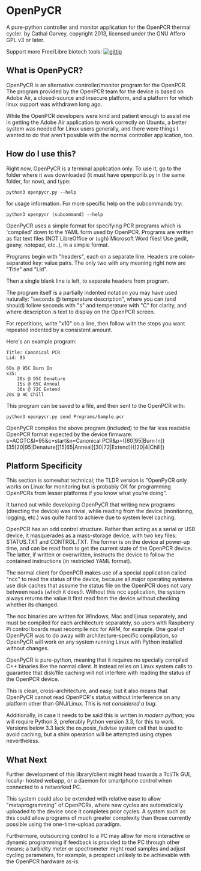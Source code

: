 # OpenPyCR
A pure-python controller and monitor application for the OpenPCR thermal cycler.
by Cathal Garvey, copyright 2013, licensed under the GNU Affero GPL v3 or later.

Support more Free/Libre biotech tools: [![gittip](https://img.shields.io/gittip/onetruecathal.svg)](https://www.gittip.com/onetruecathal/)

## What is OpenPyCR?
OpenPyCR is an alternative controller/monitor program for the OpenPCR. The program
provided by the OpenPCR team for the device is based on Adobe Air, a closed-source
and insecure platform, and a platform for which linux support was withdrawn long ago.

While the OpenPCR developers were kind and patient enough to assist me in getting
the Adobe Air application to work correctly on Ubuntu, a better system was needed
for Linux users generally, and there were things I wanted to do that aren't possible
with the normal controller application, too.

## How do I use this?
Right now, OpenPyCR is a terminal application only. To use it, go to the folder
where it was downloaded (it must have openpcrlib.py in the same folder, for now),
and type: 

    python3 openpycr.py --help

for usage information. For more specific help on the subcommands try:

    python3 openpycr (subcommand) --help

OpenPyCR uses a simple format for specifying PCR programs which is 'compiled'
down to the YAML form used by OpenPCR. Programs are written as flat text files
(NOT LibreOffice or (ugh) Microsoft Word files! Use gedit, geany, notepad, etc..),
in a simple format.

Programs begin with "headers", each on a separate line. Headers are colon-separated
key: value pairs. The only two with any meaning right now are "Title" and "Lid".

Then a single blank line is left, to separate headers from program.

The program itself is a partially indented notation you may have used naturally:
"seconds @ temperature description", where you can (and should) follow seconds
with "s" and temperature with "C" for clarity, and where description is text
to display on the OpenPCR screen.

For repetitions, write "x10" on a line, then follow with the steps you want
repeated indented by a consistent amount.

Here's an example program:
```
Title: Canonical PCR
Lid: 95

60s @ 95C Burn In
x35:
    20s @ 95C Denature
    15s @ 65C Anneal
    30s @ 72C Extend
20s @ 4C Chill
``` 

This program can be saved to a file, and then sent to the OpenPCR with:

    python3 openpycr.py send Programs/Sample.pcr

OpenPyCR compiles the above program (included) to the far less readable OpenPCR
format expected by the device firmware:
s=ACGTC&l=95&c=start&n=Canonical PCR&p=([60|95|Burn In])(35[20|95|Denature][15|65|Anneal][30|72|Extend])([20|4|Chill])

## Platform Specificity
This section is somewhat technical; the TLDR version is "OpenPyCR only works
on Linux for monitoring but is probably OK for programming OpenPCRs from lesser
platforms if you know what you're doing".

It turned out while developing OpenPyCR that writing new programs (directing the
device) was trivial, while reading from the device (monitoring, logging, etc.)
was quite hard to achieve due to system level caching.

OpenPCR has an odd control structure. Rather than acting as a serial or USB device,
it masquerades as a mass-storage device, with two key files: STATUS.TXT and CONTROL.TXT.
The former is on the device at power-up time, and can be read from to get the current
state of the OpenPCR device. The latter, if written or overwritten, instructs the
device to follow the contained instructions (in restricted YAML format).

The normal client for OpenPCR makes use of a special application called "ncc" to
read the status of the device, because all major operating systems use disk caches
that assume the status file on the OpenPCR does not vary between reads (which it
does!). Without this ncc application, the system always returns the value it first
read from the device without checking whether its changed.

The ncc binaries are written for Windows, Mac and Linux separately, and must be
compiled for each architecture separately, so users with Raspberry Pi control
boards must recompile ncc for ARM, for example. One goal of OpenPyCR was to do
away with architecture-specific compilation, so OpenPyCR will work on any system
running Linux with Python installed without changes.

OpenPyCR is pure-python, meaning that it requires no specially compiled C++
binaries like the normal client. It instead relies on Linux system calls to
guarantee that disk/file caching will not interfere with reading the status
of the OpenPCR device.

This is clean, cross-architecture, and easy, but it also means that OpenPyCR
cannot read OpenPCR's status without interference on any platform other than
GNU/Linux. This is *not considered a bug*.

Additionally, in case it needs to be said this is written in *modern python*;
you will require Python 3, preferably Python version 3.3, for this to work.
Versions below 3.3 lack the os.posix_fadvise system call that is used to avoid
caching, but a shim operation will be attempted using ctypes nevertheless.

## What Next
Further development of this library/client might head towards a Tcl/Tk GUI, locally-
hosted webapp, or a daemon for smartphone control when connected to a networked PC.

This system could also be extended with relative ease to allow "metaprogramming" of
OpenPCRs, where new cycles are automatically uploaded to the device once it completes
prior cycles. A system such as this could allow programs of much greater complexity
than those currently possible using the one-time-upload paradigm.

Furthermore, outsourcing control to a PC may allow for more interactive or dynamic
programming if feedback is provided to the PC through other means; a turbidity
meter or spectrometer might read samples and adjust cycling parameters, for example,
a prospect unlikely to be achievable with the OpenPCR hardware as-is.
